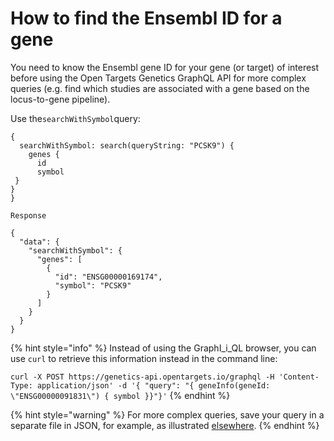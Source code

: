 # How to find the Ensembl ID for a gene

You need to know the Ensembl gene ID for your gene \(or target\) of interest before using the Open Targets Genetics GraphQL API for more complex queries \(e.g. find which studies are associated with a gene based on the locus-to-gene pipeline\).

Use the`searchWithSymbol`query:

```
{  
  searchWithSymbol: search(queryString: "PCSK9") {
    genes {
      id
      symbol
 }
}
}
```

`Response`

```text
{
  "data": {
    "searchWithSymbol": {
      "genes": [
        {
          "id": "ENSG00000169174",
          "symbol": "PCSK9"
        }
      ]
    }
  }
}
```

{% hint style="info" %}
Instead of using the GraphI_i_QL browser, you can use `curl` to retrieve this information instead in the command line:

`curl -X POST https://genetics-api.opentargets.io/graphql -H 'Content-Type: application/json' -d '{ "query": "{ geneInfo(geneId: \"ENSG00000091831\") { symbol }}"}'`
{% endhint %}

{% hint style="warning" %}
For more complex queries, save your query in a separate file in JSON, for example, as illustrated [elsewhere](https://gist.github.com/mirandaio/bc0cac808341b074ab0e2da0cfcc3e42).
{% endhint %}





